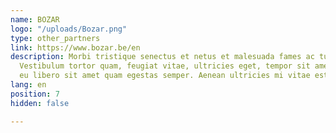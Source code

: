 ```yaml
---
name: BOZAR
logo: "/uploads/Bozar.png"
type: other_partners
link: https://www.bozar.be/en
description: Morbi tristique senectus et netus et malesuada fames ac turpis egestas.
  Vestibulum tortor quam, feugiat vitae, ultricies eget, tempor sit amet, ante. Donec
  eu libero sit amet quam egestas semper. Aenean ultricies mi vitae est.
lang: en
position: 7
hidden: false

---
```

